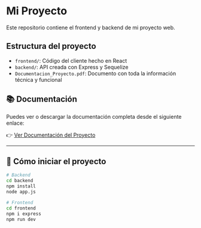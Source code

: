 # Mi Proyecto

Este repositorio contiene el frontend y backend de mi proyecto web.

## Estructura del proyecto

- `frontend/`: Código del cliente hecho en React
- `backend/`: API creada con Express y Sequelize
- `Documentacion_Proyecto.pdf`: Documento con toda la información técnica y funcional

## 📚 Documentación

Puedes ver o descargar la documentación completa desde el siguiente enlace:

👉 [Ver Documentación del Proyecto](./Codigo_Imagenes_CRUD_Proyectofinal.pdf)

---

## 🚀 Cómo iniciar el proyecto

```bash
# Backend
cd backend
npm install
node app.js

# Frontend
cd frontend
npm i express
npm run dev

